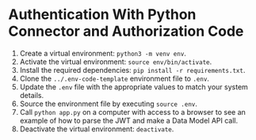 # Authentication With Python Connector and Authorization Code
1. Create a virtual environment: `python3 -m venv env`.
1. Activate the virtual environment: `source env/bin/activate`.
1. Install the required dependencies: `pip install -r requirements.txt`.
1. Clone the `../.env-code-template` environment file to `.env`.
1. Update the `.env` file with the appropriate values to match your system details.
1. Source the environment file  by executing `source .env`. 
1. Call `python app.py` on a computer with access to a browser to see an example of how to parse the JWT and make a Data Model API call.
1. Deactivate the virtual environment: `deactivate`.
